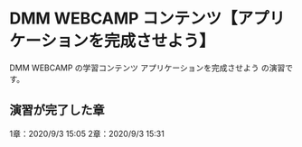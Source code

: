 # DMM WEBCAMP コンテンツ【アプリケーションを完成させよう】

DMM WEBCAMP の学習コンテンツ アプリケーションを完成させよう の演習です。


## 演習が完了した章

1章：2020/9/3 15:05
2章：2020/9/3 15:31


